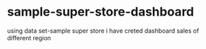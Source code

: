 # sample-super-store-dashboard
using data set-sample super store  i have creted dashboard sales of different region
